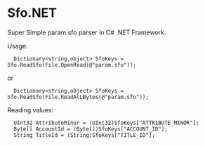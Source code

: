 # Sfo.NET
Super Simple param.sfo parser in C# .NET Framework.

Usage:                 
```
  Dictionary<string,object> SfoKeys = Sfo.ReadSfo(File.OpenRead(@"param.sfo"));     
```
or
```
  Dictionary<string,object> SfoKeys = Sfo.ReadSfo(File.ReadAlLBytes(@"param.sfo"));  
```
Reading values: 
```
  UInt32 AttributeMinor = (UInt32)SfoKeys["ATTRIBUTE_MINOR"];           
  Byte[] AccountId = (Byte[])SfoKeys["ACCOUNT_ID"];           
  String TitleId = (String)SfoKeys["TITLE_ID"];              
```
